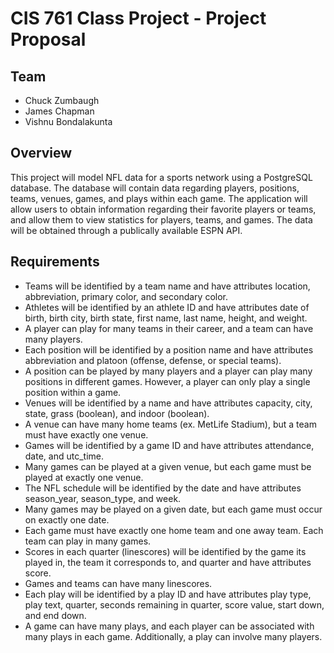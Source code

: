 # CIS 761 Class Project - Project Proposal

## Team
* Chuck Zumbaugh
* James Chapman
* Vishnu Bondalakunta

## Overview
This project will model NFL data for a sports network using a PostgreSQL database. The database will contain data regarding players, positions, teams, venues, games, and plays within each game. The application will allow users to obtain information regarding their favorite players or teams, and allow them to view statistics for players, teams, and games. The data will be obtained through a publically available ESPN API. 

## Requirements
* Teams will be identified by a team name and have attributes location, abbreviation, primary color, and secondary color.
* Athletes will be identified by an athlete ID and have attributes date of birth, birth city, birth state, first name, last name, height, and weight.
* A player can play for many teams in their career, and a team can have many players.
* Each position will be identified by a position name and have attributes abbreviation and platoon (offense, defense, or special teams).
* A position can be played by many players and a player can play many positions in different games. However, a player can only play a single position within a game.
* Venues will be identified by a name and have attributes capacity, city, state, grass (boolean), and indoor (boolean).
* A venue can have many home teams (ex. MetLife Stadium), but a team must have exactly one venue.
* Games will be identified by a game ID and have attributes attendance, date, and utc_time.
* Many games can be played at a given venue, but each game must be played at exactly one venue.
* The NFL schedule will be identified by the date and have attributes season_year, season_type, and week.
* Many games may be played on a given date, but each game must occur on exactly one date.
* Each game must have exactly one home team and one away team. Each team can play in many games.
* Scores in each quarter (linescores) will be identified by the game its played in, the team it corresponds to, and quarter and have attributes score.
* Games and teams can have many linescores.
* Each play will be identified by a play ID and have attributes play type, play text, quarter, seconds remaining in quarter, score value, start down, and end down.
* A game can have many plays, and each player can be associated with many plays in each game. Additionally, a play can involve many players. 

